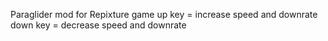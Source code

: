 Paraglider mod for Repixture game
up key = increase speed and downrate
down key = decrease speed and downrate
